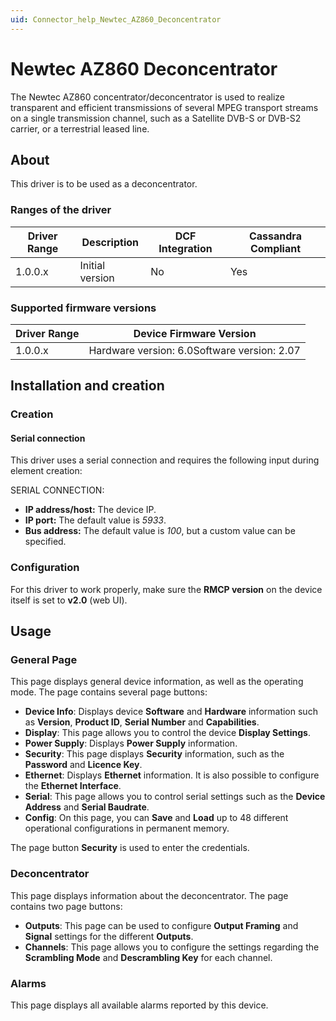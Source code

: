 ```yaml
---
uid: Connector_help_Newtec_AZ860_Deconcentrator
---
```


# Newtec AZ860 Deconcentrator

The Newtec AZ860 concentrator/deconcentrator is used to realize transparent and efficient transmissions of several MPEG transport streams on a single transmission channel, such as a Satellite DVB-S or DVB-S2 carrier, or a terrestrial leased line.

## About

This driver is to be used as a deconcentrator.

### Ranges of the driver

| **Driver Range** | **Description** | **DCF Integration** | **Cassandra Compliant** |
|------------------|-----------------|---------------------|-------------------------|
| 1.0.0.x          | Initial version | No                  | Yes                     |

### Supported firmware versions

| **Driver Range** | **Device Firmware Version**                 |
|------------------|---------------------------------------------|
| 1.0.0.x          | Hardware version: 6.0Software version: 2.07 |

## Installation and creation

### Creation

#### Serial connection

This driver uses a serial connection and requires the following input during element creation:

SERIAL CONNECTION:

- **IP address/host:** The device IP.
- **IP port:** The default value is *5933*.
- **Bus address:** The default value is *100*, but a custom value can be specified.

### Configuration

For this driver to work properly, make sure the **RMCP version** on the device itself is set to **v2.0** (web UI).

## Usage

### General Page

This page displays general device information, as well as the operating mode. The page contains several page buttons:

- **Device Info**: Displays device **Software** and **Hardware** information such as **Version**, **Product ID**, **Serial Number** and **Capabilities**.
- **Display**: This page allows you to control the device **Display Settings**.
- **Power Supply**: Displays **Power Supply** information.
- **Security**: This page displays **Security** information, such as the **Password** and **Licence Key**.
- **Ethernet**: Displays **Ethernet** information. It is also possible to configure the **Ethernet Interface**.
- **Serial**: This page allows you to control serial settings such as the **Device Address** and **Serial Baudrate**.
- **Config**: On this page, you can **Save** and **Load** up to 48 different operational configurations in permanent memory.

The page button **Security** is used to enter the credentials.

### Deconcentrator

This page displays information about the deconcentrator. The page contains two page buttons:

- **Outputs**: This page can be used to configure **Output Framing** and **Signal** settings for the different **Outputs**.
- **Channels**: This page allows you to configure the settings regarding the **Scrambling Mode** and **Descrambling Key** for each channel.

### Alarms

This page displays all available alarms reported by this device.
